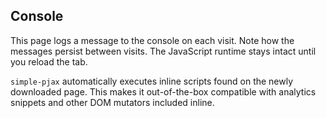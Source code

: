 ## Console

This page logs a message to the console on each visit. Note how the messages
persist between visits. The JavaScript runtime stays intact until you reload the
tab.

`simple-pjax` automatically executes inline scripts found on the newly
downloaded page. This makes it out-of-the-box compatible with analytics snippets
and other DOM mutators included inline.

<script>
  console.log('Visited the console page at', Date.now());
</script>
